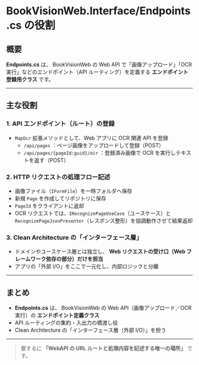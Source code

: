 # BookVisionWeb.Interface/Endpoints.cs の役割

## 概要

**Endpoints.cs** は、
BookVisionWeb の Web API で「画像アップロード」「OCR 実行」などのエンドポイント（API ルーティング）を定義する **エンドポイント登録用クラス** です。

---

## 主な役割

### 1. API エンドポイント（ルート）の登録

- `MapOcr` 拡張メソッドとして、Web アプリに OCR 関連 API を登録
  - `/api/pages` ：ページ画像をアップロードして登録（POST）
  - `/api/pages/{pageId:guid}/ocr` ：登録済み画像で OCR を実行しテキストを返す（POST）

### 2. HTTP リクエストの処理フロー記述

- 画像ファイル（`IFormFile`）を一時フォルダへ保存
- 新規 `Page` を作成してリポジトリに保存
- `PageId` をクライアントに返却
- OCR リクエストでは、`IRecognizePageUseCase`（ユースケース）と `RecognizePageJsonPresenter`（レスポンス整形）を協調動作させて結果返却

### 3. Clean Architecture の「インターフェース層」

- ドメインやユースケース層とは独立し、
  **Web リクエストの受け口（Web フレームワーク依存の部分）だけを担当**
- アプリの「外部 I/O」をここで一元化し、内部ロジックと分離

---

## まとめ

- **Endpoints.cs** は、
  BookVisionWeb の Web API（画像アップロード／OCR 実行）の **エンドポイント定義クラス**
- API ルーティングの集約・入出力の橋渡し役
- Clean Architecture の「インターフェース層（外部 I/O）」を担う

---

> 要するに
> **「WebAPI の URL ルートと処理内容を記述する唯一の場所」**
> です。
